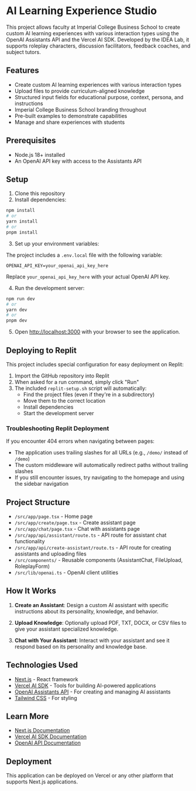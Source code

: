 # AI Learning Experience Studio

This project allows faculty at Imperial College Business School to create custom AI learning experiences with various interaction types using the OpenAI Assistants API and the Vercel AI SDK. Developed by the IDEA Lab, it supports roleplay characters, discussion facilitators, feedback coaches, and subject tutors.

## Features

- Create custom AI learning experiences with various interaction types
- Upload files to provide curriculum-aligned knowledge
- Structured input fields for educational purpose, context, persona, and instructions
- Imperial College Business School branding throughout
- Pre-built examples to demonstrate capabilities
- Manage and share experiences with students

## Prerequisites

- Node.js 18+ installed
- An OpenAI API key with access to the Assistants API

## Setup

1. Clone this repository
2. Install dependencies:

```bash
npm install
# or
yarn install
# or
pnpm install
```

3. Set up your environment variables:

The project includes a `.env.local` file with the following variable:

```
OPENAI_API_KEY=your_openai_api_key_here
```

Replace `your_openai_api_key_here` with your actual OpenAI API key.

4. Run the development server:

```bash
npm run dev
# or
yarn dev
# or
pnpm dev
```

5. Open [http://localhost:3000](http://localhost:3000) with your browser to see the application.

## Deploying to Replit

This project includes special configuration for easy deployment on Replit:

1. Import the GitHub repository into Replit
2. When asked for a run command, simply click "Run"
3. The included `replit-setup.sh` script will automatically:
   - Find the project files (even if they're in a subdirectory)
   - Move them to the correct location
   - Install dependencies
   - Start the development server

### Troubleshooting Replit Deployment

If you encounter 404 errors when navigating between pages:

- The application uses trailing slashes for all URLs (e.g., `/demo/` instead of `/demo`)
- The custom middleware will automatically redirect paths without trailing slashes
- If you still encounter issues, try navigating to the homepage and using the sidebar navigation

## Project Structure

- `/src/app/page.tsx` - Home page
- `/src/app/create/page.tsx` - Create assistant page
- `/src/app/chat/page.tsx` - Chat with assistants page
- `/src/app/api/assistant/route.ts` - API route for assistant chat functionality
- `/src/app/api/create-assistant/route.ts` - API route for creating assistants and uploading files
- `/src/components/` - Reusable components (AssistantChat, FileUpload, RoleplayForm)
- `/src/lib/openai.ts` - OpenAI client utilities

## How It Works

1. **Create an Assistant**: Design a custom AI assistant with specific instructions about its personality, knowledge, and behavior.

2. **Upload Knowledge**: Optionally upload PDF, TXT, DOCX, or CSV files to give your assistant specialized knowledge.

3. **Chat with Your Assistant**: Interact with your assistant and see it respond based on its personality and knowledge base.

## Technologies Used

- [Next.js](https://nextjs.org/) - React framework
- [Vercel AI SDK](https://sdk.vercel.ai/docs) - Tools for building AI-powered applications
- [OpenAI Assistants API](https://platform.openai.com/docs/assistants/overview) - For creating and managing AI assistants
- [Tailwind CSS](https://tailwindcss.com/) - For styling

## Learn More

- [Next.js Documentation](https://nextjs.org/docs)
- [Vercel AI SDK Documentation](https://sdk.vercel.ai/docs)
- [OpenAI API Documentation](https://platform.openai.com/docs/introduction)

## Deployment

This application can be deployed on Vercel or any other platform that supports Next.js applications.
